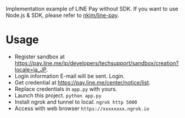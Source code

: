 Implementation example of LINE Pay without SDK.
If you want to use Node.js & SDK, please refer to [nkjm/line-pay](https://github.com/nkjm/line-pay).

# Usage

* Register sandbox at https://pay.line.me/jp/developers/techsupport/sandbox/creation?locale=ja_JP.
* Login information E-mail will be sent. Login.
* Get credential at https://pay.line.me/center/notice/list.
* Replace credentials in `app.py` with yours.
* Launch this project. `python app.py`
* Install ngrok and tunnel to local. `ngrok http 5000`
* Access with web browser `https://xxxxxxxx.ngrok.io`

